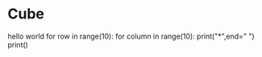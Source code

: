 # Cube
hello world 
for row in range(10):
    for column in range(10):
        print("*",end=" ")
    print()
  
